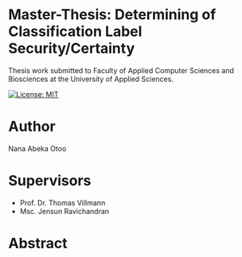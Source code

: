 # Master-Thesis: Determining of Classification Label Security/Certainty
Thesis work submitted to Faculty of Applied Computer Sciences and Biosciences at the University of Applied Sciences.

[![License: MIT](https://img.shields.io/badge/License-MIT-green.svg)](https://opensource.org/licenses/MIT)


# Author
Nana Abeka Otoo

# Supervisors
* Prof. Dr. Thomas Villmann
* Msc. Jensun Ravichandran

# Abstract 





